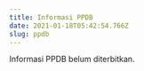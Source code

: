 ```yaml
---
title: Informasi PPDB
date: 2021-01-18T05:42:54.766Z
slug: ppdb
---
```

Informasi PPDB belum diterbitkan.